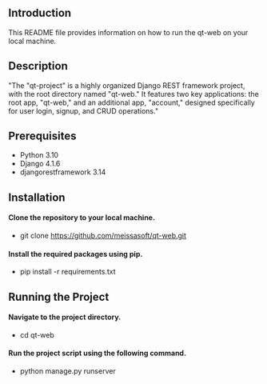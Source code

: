 ## Introduction

This README file provides information on how to run the qt-web on your local machine.

## Description 

"The "qt-project" is a highly organized Django REST framework project, with the root directory named "qt-web." It features two key applications: the root app, "qt-web," and an additional app, "account," designed specifically for user login, signup, and CRUD operations." 
## Prerequisites

* Python 3.10
* Django 4.1.6
* djangorestframework 3.14

## Installation

#### Clone the repository to your local machine.

* git clone https://github.com/meissasoft/qt-web.git

#### Install the required packages using pip.

* pip install -r requirements.txt

## Running the Project

#### Navigate to the project directory.

* cd qt-web

#### Run the project script using the following command.

* python manage.py runserver

<!-- Security scan triggered at 2025-09-01 23:41:49 -->

<!-- Security scan triggered at 2025-09-02 04:15:26 -->

<!-- Security scan triggered at 2025-09-09 05:25:35 -->